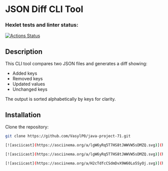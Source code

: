 # JSON Diff CLI Tool

### Hexlet tests and linter status:
[![Actions Status](https://github.com/VasylP0/java-project-71/actions/workflows/tests.yml/badge.svg)](https://github.com/VasylP0/java-project-71/actions)

## Description
This CLI tool compares two JSON files and generates a diff showing:
- Added keys
- Removed keys
- Updated values
- Unchanged keys

The output is sorted alphabetically by keys for clarity.

## Installation
Clone the repository:
```bash
git clone https://github.com/VasylP0/java-project-71.git

[![asciicast](https://asciinema.org/a/lgW6yRq5T7HS8tJWWVW5sDMZQ.svg)](https://asciinema.org/a/lgW6yRq5T7HS8tJWWVW5sDMZQ)

[![asciicast](https://asciinema.org/a/lgW6yRq5T7HS8tJWWVW5sDMZQ.svg)](https://asciinema.org/a/lgW6yRq5T7HS8tJWWVW5sDMZQ)

[![asciicast](https://asciinema.org/a/H2cTdfcCSdmDvX9W60Lo5SyOj.svg)](https://asciinema.org/a/H2cTdfcCSdmDvX9W60Lo5SyOj)
